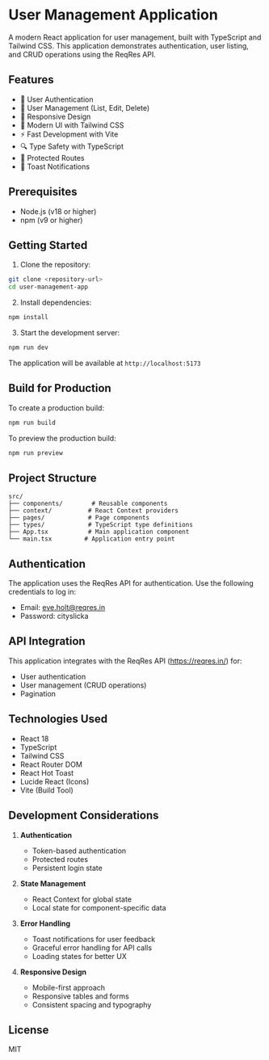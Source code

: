 # User Management Application

A modern React application for user management, built with TypeScript and Tailwind CSS. This application demonstrates authentication, user listing, and CRUD operations using the ReqRes API.

## Features

- 🔐 User Authentication
- 👥 User Management (List, Edit, Delete)
- 📱 Responsive Design
- 🎨 Modern UI with Tailwind CSS
- ⚡ Fast Development with Vite
- 🔍 Type Safety with TypeScript
- 🚦 Protected Routes
- 🔔 Toast Notifications

## Prerequisites

- Node.js (v18 or higher)
- npm (v9 or higher)

## Getting Started

1. Clone the repository:
```bash
git clone <repository-url>
cd user-management-app
```

2. Install dependencies:
```bash
npm install
```

3. Start the development server:
```bash
npm run dev
```

The application will be available at `http://localhost:5173`

## Build for Production

To create a production build:

```bash
npm run build
```

To preview the production build:

```bash
npm run preview
```

## Project Structure

```
src/
├── components/        # Reusable components
├── context/          # React Context providers
├── pages/            # Page components
├── types/            # TypeScript type definitions
├── App.tsx           # Main application component
└── main.tsx         # Application entry point
```

## Authentication

The application uses the ReqRes API for authentication. Use the following credentials to log in:

- Email: eve.holt@reqres.in
- Password: cityslicka

## API Integration

This application integrates with the ReqRes API (https://reqres.in/) for:
- User authentication
- User management (CRUD operations)
- Pagination

## Technologies Used

- React 18
- TypeScript
- Tailwind CSS
- React Router DOM
- React Hot Toast
- Lucide React (Icons)
- Vite (Build Tool)

## Development Considerations

1. **Authentication**
   - Token-based authentication
   - Protected routes
   - Persistent login state

2. **State Management**
   - React Context for global state
   - Local state for component-specific data

3. **Error Handling**
   - Toast notifications for user feedback
   - Graceful error handling for API calls
   - Loading states for better UX

4. **Responsive Design**
   - Mobile-first approach
   - Responsive tables and forms
   - Consistent spacing and typography

## License

MIT